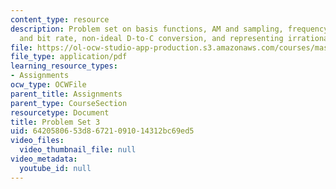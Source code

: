 ```yaml
---
content_type: resource
description: Problem set on basis functions, AM and sampling, frequency, sampling
  and bit rate, non-ideal D-to-C conversion, and representing irrational frequencies.
file: https://ol-ocw-studio-app-production.s3.amazonaws.com/courses/mas-160-signals-systems-and-information-for-media-technology-fall-2007/6420580653d86721091014312bc69ed5_ps3.pdf
file_type: application/pdf
learning_resource_types:
- Assignments
ocw_type: OCWFile
parent_title: Assignments
parent_type: CourseSection
resourcetype: Document
title: Problem Set 3
uid: 64205806-53d8-6721-0910-14312bc69ed5
video_files:
  video_thumbnail_file: null
video_metadata:
  youtube_id: null
---
```

